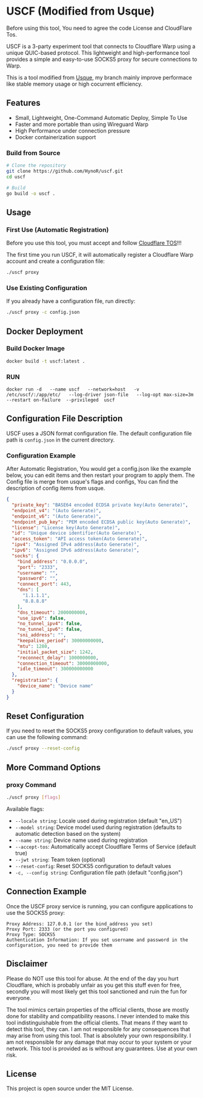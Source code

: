 
# USCF (Modified from Usque)
Before using this tool, You need to agree the code License and CloudFlare Tos.

USCF is a 3-party experiment tool that connects to Cloudflare Warp using a unique QUIC-based protocol. This lightweight and high-performance tool provides a simple and easy-to-use SOCKS5 proxy for secure connections to Warp.

This is a tool modified from [Usque](https://github.com/Diniboy1123/usque), my branch mainly improve performace like stable memory usage or high cocurrent efficiency.

## Features

- Small, Lightweight, One-Command Automatic Deploy, Simple To Use
- Faster and more portable than using Wireguard Warp
- High Performance under connection pressure
- Docker containerization support



### Build from Source


```bash
# Clone the repository
git clone https://github.com/HynoR/uscf.git
cd uscf

# Build
go build -o uscf .
```

## Usage

### First Use (Automatic Registration)

Before you use this tool, you must accept and follow [Cloudflare TOS](https://www.cloudflare.com/application/terms/)!!!

The first time you run USCF, it will automatically register a Cloudflare Warp account and create a configuration file:

```bash
./uscf proxy
```

### Use Existing Configuration

If you already have a configuration file, run directly:

```bash
./uscf proxy -c config.json
```


## Docker Deployment

### Build Docker Image

```bash
docker build -t uscf:latest .
```

### RUN

```
docker run -d   --name uscf   --network=host   -v  /etc/uscf/:/app/etc/   --log-driver json-file   --log-opt max-size=3m   --restart on-failure  --privileged  uscf
```


## Configuration File Description

USCF uses a JSON format configuration file. The default configuration file path is `config.json` in the current directory.

### Configuration Example

After Automatic Registration, You would get a config.json like the example below, you can edit items and then restart your program to apply them.
The Config file is merge from usque's flags and configs, You can find the description of config items from usque.

```json
{
  "private_key": "BASE64 encoded ECDSA private key(Auto Generate)",
  "endpoint_v4": "(Auto Generate)",
  "endpoint_v6": "(Auto Generate)",
  "endpoint_pub_key": "PEM encoded ECDSA public key(Auto Generate)",
  "license": "License key(Auto Generate)",
  "id": "Unique device identifier(Auto Generate)",
  "access_token": "API access token(Auto Generate)",
  "ipv4": "Assigned IPv4 address(Auto Generate)",
  "ipv6": "Assigned IPv6 address(Auto Generate)",
  "socks": {
    "bind_address": "0.0.0.0",
    "port": "2333",
    "username": "",
    "password": "",
    "connect_port": 443,
    "dns": [
      "1.1.1.1",
      "8.8.8.8"
    ],
    "dns_timeout": 2000000000,
    "use_ipv6": false,
    "no_tunnel_ipv4": false,
    "no_tunnel_ipv6": false,
    "sni_address": "",
    "keepalive_period": 30000000000,
    "mtu": 1280,
    "initial_packet_size": 1242,
    "reconnect_delay": 1000000000,
    "connection_timeout": 30000000000,
    "idle_timeout": 300000000000
  },
  "registration": {
    "device_name": "Device name"
  }
}
```



## Reset Configuration

If you need to reset the SOCKS5 proxy configuration to default values, you can use the following command:

```bash
./uscf proxy --reset-config
```

## More Command Options

### proxy Command

```bash
./uscf proxy [flags]
```

Available flags:
- `--locale string`: Locale used during registration (default "en_US")
- `--model string`: Device model used during registration (defaults to automatic detection based on the system)
- `--name string`: Device name used during registration
- `--accept-tos`: Automatically accept Cloudflare Terms of Service (default true)
- `--jwt string`: Team token (optional)
- `--reset-config`: Reset SOCKS5 configuration to default values
- `-c, --config string`: Configuration file path (default "config.json")

## Connection Example

Once the USCF proxy service is running, you can configure applications to use the SOCKS5 proxy:

```
Proxy Address: 127.0.0.1 (or the bind_address you set)
Proxy Port: 2333 (or the port you configured)
Proxy Type: SOCKS5
Authentication Information: If you set username and password in the configuration, you need to provide them
```

## Disclaimer

Please do NOT use this tool for abuse. At the end of the day you hurt Cloudflare, which is probably unfair as you get this stuff even for free, secondly you will most likely get this tool sanctioned and ruin the fun for everyone.

The tool mimics certain properties of the official clients, those are mostly done for stability and compatibility reasons. I never intended to make this tool indistinguishable from the official clients. That means if they want to detect this tool, they can. I am not responsible for any consequences that may arise from using this tool. That is absolutely your own responsibility. I am not responsible for any damage that may occur to your system or your network. This tool is provided as is without any guarantees. Use at your own risk.


## License

This project is open source under the MIT License.
